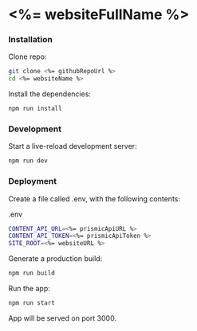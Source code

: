 # <%= websiteFullName %>

### Installation

Clone repo:

```sh
git clone <%= githubRepoUrl %>
cd <%= websiteName %>
```

Install the dependencies:

```sh
npm run install
```


### Development

Start a live-reload development server:

```sh
npm run dev
```

### Deployment

Create a file called .env, with the following contents:

.env

```sh
CONTENT_API_URL=<%= prismicApiURL %>
CONTENT_API_TOKEN=<%= prismicApiToken %>
SITE_ROOT=<%= websiteURL %>
``` 

Generate a production build:

```sh
npm run build
```

Run the app:

```sh
npm run start
```

App will be served on port 3000.
